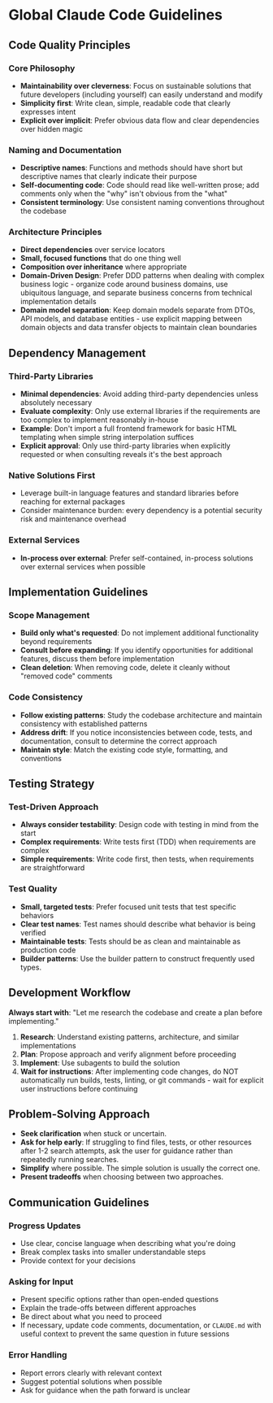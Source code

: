 # Global Claude Code Guidelines

## Code Quality Principles

### Core Philosophy

- **Maintainability over cleverness**: Focus on sustainable solutions that future developers (including yourself) can easily understand and modify
- **Simplicity first**: Write clean, simple, readable code that clearly expresses intent
- **Explicit over implicit**: Prefer obvious data flow and clear dependencies over hidden magic

### Naming and Documentation

- **Descriptive names**: Functions and methods should have short but descriptive names that clearly indicate their purpose
- **Self-documenting code**: Code should read like well-written prose; add comments only when the "why" isn't obvious from the "what"
- **Consistent terminology**: Use consistent naming conventions throughout the codebase

### Architecture Principles

- **Direct dependencies** over service locators
- **Small, focused functions** that do one thing well
- **Composition over inheritance** where appropriate
- **Domain-Driven Design**: Prefer DDD patterns when dealing with complex business logic - organize code around business domains, use ubiquitous language, and separate business concerns from technical implementation details
- **Domain model separation**: Keep domain models separate from DTOs, API models, and database entities - use explicit mapping between domain objects and data transfer objects to maintain clean boundaries

## Dependency Management

### Third-Party Libraries

- **Minimal dependencies**: Avoid adding third-party dependencies unless absolutely necessary
- **Evaluate complexity**: Only use external libraries if the requirements are too complex to implement reasonably in-house
- **Example**: Don't import a full frontend framework for basic HTML templating when simple string interpolation suffices
- **Explicit approval**: Only use third-party libraries when explicitly requested or when consulting reveals it's the best approach

### Native Solutions First

- Leverage built-in language features and standard libraries before reaching for external packages
- Consider maintenance burden: every dependency is a potential security risk and maintenance overhead

### External Services

- **In-process over external**: Prefer self-contained, in-process solutions over external services when possible

## Implementation Guidelines

### Scope Management

- **Build only what's requested**: Do not implement additional functionality beyond requirements
- **Consult before expanding**: If you identify opportunities for additional features, discuss them before implementation
- **Clean deletion**: When removing code, delete it cleanly without "removed code" comments

### Code Consistency

- **Follow existing patterns**: Study the codebase architecture and maintain consistency with established patterns
- **Address drift**: If you notice inconsistencies between code, tests, and documentation, consult to determine the correct approach
- **Maintain style**: Match the existing code style, formatting, and conventions

## Testing Strategy

### Test-Driven Approach

- **Always consider testability**: Design code with testing in mind from the start
- **Complex requirements**: Write tests first (TDD) when requirements are complex
- **Simple requirements**: Write code first, then tests, when requirements are straightforward

### Test Quality

- **Small, targeted tests**: Prefer focused unit tests that test specific behaviors
- **Clear test names**: Test names should describe what behavior is being verified
- **Maintainable tests**: Tests should be as clean and maintainable as production code
- **Builder patterns**: Use the builder pattern to construct frequently used types.

## Development Workflow

**Always start with**: "Let me research the codebase and create a plan before implementing."

1. **Research**: Understand existing patterns, architecture, and similar implementations
2. **Plan**: Propose approach and verify alignment before proceeding
3. **Implement**: Use subagents to build the solution
4. **Wait for instructions**: After implementing code changes, do NOT automatically run builds, tests, linting, or git commands - wait for explicit user instructions before continuing

## Problem-Solving Approach

- **Seek clarification** when stuck or uncertain.
- **Ask for help early**: If struggling to find files, tests, or other resources after 1-2 search attempts, ask the user for guidance rather than repeatedly running searches.
- **Simplify** where possible. The simple solution is usually the correct one.
- **Present tradeoffs** when choosing between two approaches.

## Communication Guidelines

### Progress Updates

- Use clear, concise language when describing what you're doing
- Break complex tasks into smaller understandable steps
- Provide context for your decisions

### Asking for Input

- Present specific options rather than open-ended questions
- Explain the trade-offs between different approaches
- Be direct about what you need to proceed
- If necessary, update code comments, documentation, or `CLAUDE.md` with useful context to prevent the same question in future sessions

### Error Handling

- Report errors clearly with relevant context
- Suggest potential solutions when possible
- Ask for guidance when the path forward is unclear
